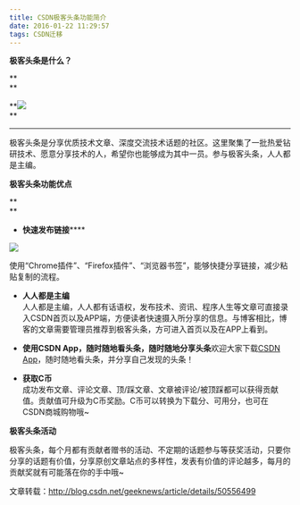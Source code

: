 ```yaml
---
title: CSDN极客头条功能简介
date: 2016-01-22 11:29:57
tags: CSDN迁移
---
```

   **极客头条是什么？**

 **  
**

 **![](https://img-blog.csdn.net/20160122112232416?watermark/2/text/aHR0cDovL2Jsb2cuY3Nkbi5uZXQv/font/5a6L5L2T/fontsize/400/fill/I0JBQkFCMA==/dissolve/70/gravity/Center)  
**

 ****

 极客头条是分享优质技术文章、深度交流技术话题的社区。这里聚集了一批热爱钻研技术、愿意分享技术的人，希望你也能够成为其中一员。参与极客头条，人人都是主编。

 

 **极客头条功能优点**

 **  
**

 
  * **快速发布链接******

 ![](https://img-blog.csdn.net/20160122112418494?watermark/2/text/aHR0cDovL2Jsb2cuY3Nkbi5uZXQv/font/5a6L5L2T/fontsize/400/fill/I0JBQkFCMA==/dissolve/70/gravity/Center)

 使用“Chrome插件”、“Firefox插件”、“浏览器书签”，能够快捷分享链接，减少粘贴复制的流程。

 

 
  * **人人都是主编**   
    人人都是主编，人人都有话语权，发布技术、资讯、程序人生等文章可直接录入CSDN首页以及APP端，方便读者快速摄入所分享的信息。与博客相比，博客的文章需要管理员推荐到极客头条，方可进入首页以及在APP上看到。

 

 
  * **使用CSDN App，随时随地看头条，随时随地分享头条**欢迎大家下载[CSDN App](http://ms.csdn.net/download.html)，随时随地看头条，并分享自己发现的头条！

 
  * **获取C币**   
    成功发布文章、评论文章、顶/踩文章、文章被评论/被顶踩都可以获得贡献值。贡献值可升级为C币奖励。C币可以转换为下载分、可用分，也可在CSDN商城购物哦~

 **极客头条活动**

 极客头条，每个月都有贡献者赠书的活动、不定期的话题参与等获奖活动，只要你分享的话题有价值，分享原创文章站点的多样性，发表有价值的评论越多，每月的贡献奖就有可能落在你的手中哦~

 文章转载：http://blog.csdn.net/geeknews/article/details/50556499  


   
 